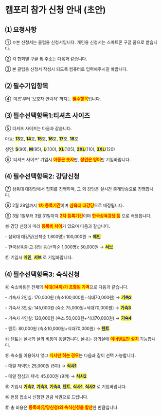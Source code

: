 # 캠포리 참가 신청 안내 (초안)

## ⑴ 요청사항

① ㅇ본 신청서는 클럽용 신청서입니다. 개인용 신청서는 스마트폰 구글 폼으로 받습니다.

② 각 합회별 구글 폼 주소는 다음과 같습니다.

③ 본 클럽용 신청서 작성시 되도록 컴퓨터로 입력해주시길 바랍니다.

&#x20;

## ⑵ 필수기입항목

④ ‘이름’부터 ‘보호자 연락처’ 까지는 <mark style="color:red;">**필수항목**</mark>입니다.



## ⑶ 필수선택항목1:티셔츠 사이즈

⑤ 티셔츠 사이즈는 다음과 같습니다.

아동: <mark style="color:blue;">**13**</mark>호, <mark style="color:blue;">**14**</mark>호, <mark style="color:blue;">**15**</mark>호, <mark style="color:blue;">**16**</mark>호, <mark style="color:blue;">**17**</mark>호, <mark style="color:blue;">**18**</mark>호

성인: <mark style="color:blue;">**S**</mark>(90), <mark style="color:blue;">**M**</mark>(95), <mark style="color:blue;">**L**</mark>(100), <mark style="color:blue;">**XL**</mark>(105), <mark style="color:blue;">**2XL**</mark>(110), <mark style="color:blue;">**3XL**</mark>(120)

⑥ ‘티셔츠 사이즈’ 기입시 <mark style="color:red;">**아동은 숫자**</mark>만, <mark style="color:red;">**성인은 영어**</mark>만 기입바랍니다.

&#x20;

## ⑷ 필수선택항목2: 강당신청

⑦ 삼육대 대강당에서 집회를 진행하며, 그 외 강당은 실시간 중계방송으로 진행합니다.

⑧ 2월 28일까지 <mark style="color:red;">**1차 등록기간**</mark>이며 <mark style="color:red;">**삼육대 대강당**</mark>으로 배정됩니다.

⑨ 3월 1일부터 3월 31일까지 <mark style="color:red;">**2차 등록기간**</mark>이며 <mark style="color:red;">**한국삼육강당 등**</mark> 으로 배정됩니다.

⑩ 강당 신청에 따라 <mark style="color:red;">**등록비 차이**</mark>가 있으며 다음과 같습니다.

\- 삼육대 대강당(선착순 1,800명): 100,000원 → <mark style="color:blue;">**메인**</mark>

\- 한국삼육중·고 강당 등(선착순 1,000명): 50,000원 → <mark style="color:blue;">**서브**</mark>

⑪ 기입시 <mark style="color:blue;">**메인**</mark>, <mark style="color:blue;">**서브**</mark> 로 기입바랍니다.

&#x20;

## ⑷ 필수선택항목3: 숙식신청

⑫ 숙소비용은 전체의 <mark style="color:red;">**식대(14끼)가 포함된 가격**</mark>으로 다음과 같습니다.

\- 기숙사 2인실: 170,000원 (숙소100,000원+식대70,000원) → <mark style="color:blue;">**기숙2**</mark>

\- 기숙사 3인실: 145,000원 (숙소 75,000원+식대70,000원) → <mark style="color:blue;">**기숙3**</mark>

\- 기숙사 4인실: 120,000원 (숙소 50,000원+식대70,000원) → <mark style="color:blue;">**기숙4**</mark>

\- 텐트: 80,000원 (숙소10,000원+식대70,000원) → <mark style="color:blue;">**텐트**</mark>

⑬ 텐트는 실내와 실외 비용이 동일합니다. 실내는 강의실에 <mark style="color:red;">**이너텐트만 설치**</mark> 가능합니다.

⑭ 숙소를 이용하지 않고 <mark style="color:red;">**식사만 하는 경우**</mark>는 다음과 같이 선택 가능합니다.

\- 매일 저녁만: 25,000원 (5끼) → <mark style="color:blue;">**식사1**</mark>

\- 매일 점심과 저녁: 45,000원 (9끼) → <mark style="color:blue;">**식사2**</mark>

⑮ 기입시 <mark style="color:blue;">**기숙2**</mark>, <mark style="color:blue;">**기숙3**</mark>, <mark style="color:blue;">**기숙4**</mark>, <mark style="color:blue;">**텐트**</mark>, <mark style="color:blue;">**식사1**</mark>, <mark style="color:blue;">**식사2**</mark> 로 기입바랍니다.

⑯ 현장 입소시 신청한 만큼 식권으로 드립니다.

&#x20;

⑰ 총 비용은 <mark style="color:red;">**등록비(강당신청)와 숙식신청을 합산**</mark>한 만큼입니다.
